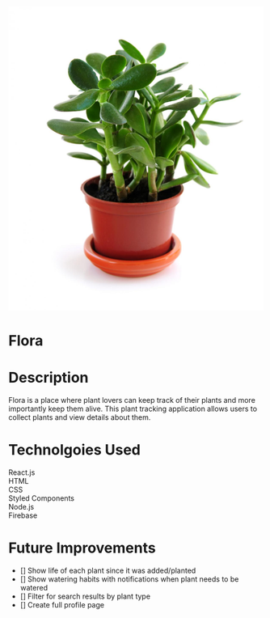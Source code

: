 ![](public/jade-planting-growing.jpg)

# Flora

# Description

Flora is a place where plant lovers can keep track of their plants and more importantly keep them alive. This plant tracking application allows users to collect plants and view details about them.

# Technolgoies Used

React.js <br />
HTML <br />
CSS <br />
Styled Components <br />
Node.js <br />
Firebase <br />

# Future Improvements

- [] Show life of each plant since it was added/planted
- [] Show watering habits with notifications when plant needs to be watered
- [] Filter for search results by plant type
- [] Create full profile page
